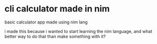 # cli calculator made in nim
basic calculator app made using nim lang

i made this because i wanted to start learning the nim language, and what better way to do that than make something with it?